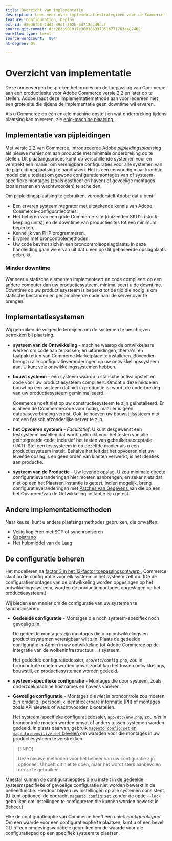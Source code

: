 ```yaml
---
title: Overzicht van implementatie
description: Lees meer over implementatiestrategieën voor de Commerce-toepassing.
feature: Configuration, Deploy
exl-id: d5ed6fb3-2dd2-49df-802b-6d712ecd9ccf
source-git-commit: dcc283b901917e3681863370516771763ae87462
workflow-type: tm+mt
source-wordcount: '804'
ht-degree: 0%

---
```


# Overzicht van implementatie

Deze onderwerpen bespreken het proces om de toepassing van Commerce aan een productiesite voor Adobe Commerce versie 2.2 en later op te stellen. Adobe raadt deze implementatiemethode aan voor iedereen met een grote site die tijdens de implementatie geen downtime wil ervaren.

Als u Commerce op één enkele machine opstelt en wat onderbreking tijdens plaatsing kan tolereren, zie [ enig-machine plaatsing ](../deployment/single-machine.md).

## Implementatie van pijpleidingen

Met versie 2.2 van Commerce, introduceerde Adobe _pijpleidingsplaatsing_ als nieuwe manier om aan productie met minimale onderbreking op te stellen. Dit plaatsingsproces komt op verschillende systemen voor en verstrekt een manier om verenigbare configuraties voor alle systemen van de pijpleidingsplaatsing te handhaven. Het is een eenvoudig maar krachtig model dat u toelaat om gewone configuratiemontages van of systeem-specifieke montages (zoals gastheer en haven) of gevoelige montages (zoals namen en wachtwoorden) te scheiden.

Om pijpleidingsplaatsing te gebruiken, veronderstelt Adobe dat u bent:

- Een ervaren systeemintegrator met uitstekende kennis van Adobe Commerce-configuratieopties.
- Het beheren van een grote Commerce-site (duizenden SKU&#39;s (stock-keeping units)) en de downtime van productiesites tot een minimum beperken.
- Kennelijk van PHP programmeren.
- Ervaren met broncontrolemethoden.
- Uw code bevindt zich in een broncontroleopslagplaats. In deze handleiding gaan we ervan uit dat u een op Git gebaseerde opslagplaats gebruikt.

### Minder downtime

Wanneer u statische elementen implementeert en code compileert op een andere computer dan uw productiesysteem, minimaliseert u de downtime. Downtime op uw productiesysteem is beperkt tot de tijd die nodig is om statische bestanden en gecompileerde code naar de server over te brengen.

## Implementatiesystemen

Wij gebruiken de volgende termijnen om de systemen te beschrijven betrokken bij plaatsing.

- **systeem van de Ontwikkeling** - machine waarop de ontwikkelaars werken om code aan te passen; en uitbreidingen, thema&#39;s, en taalpakketten van Commerce Marketplace te installeren. Bovendien brengt u alle configuratieveranderingen op uw ontwikkelingssysteem aan. U kunt vele ontwikkelingssystemen hebben.

- **bouwt systeem** - één systeem waarop u statische activa opstelt en code voor uw productiesysteem compileert. Omdat u deze middelen bouwt op een systeem dat niet in productie is, wordt de onderbreking van uw productiesysteem geminimaliseerd.

  Commerce hoeft niet op uw constructiesysteem te zijn geïnstalleerd. Er is alleen de Commerce-code voor nodig, maar er is geen databaseverbinding vereist. Ook, te hoeven uw bouwstijlsysteem niet om een fysisch afzonderlijke server te zijn.

- **het Opvoeren systeem** - _Facultatief_. U kunt desgewenst een testsysteem instellen dat wordt gebruikt voor het testen van alle geïntegreerde code, inclusief het testen van gebruikersacceptatie (UAT). Stel een testsysteem in op dezelfde manier als u een productiesysteem instelt. Behalve het feit dat het opvoeren niet uw levende opslag is en geen orden van klanten verwerkt, is het identiek aan productie.

- **systeem van de Productie** - Uw levende opslag. U zou minimale directe configuratieveranderingen hier moeten aanbrengen, en zeker niets dat niet op een het Plaatsen instantie is getest. Indien mogelijk, breng configuratieveranderingen met [ Patches van Gegevens ](https://developer.adobe.com/commerce/php/development/components/declarative-schema/patches/) aan die op een het Opvoeren/van de Ontwikkeling instantie zijn getest.

## Andere implementatiemethoden

Naar keuze, kunt u andere plaatsingsmethodes gebruiken, die omvatten:

- Veilig kopiëren met SCP of synchroniseren
- [ Capistrano ](https://capistranorb.com/documentation/overview/what-is-capistrano)
- Het [ hulpmiddel van de Laag ](https://deployer.org/)

## De configuratie beheren

Het modelleren na [ factor 3 in het 12-factor toepassingsontwerp ](https://12factor.net/config), Commerce slaat nu de configuratie voor elk systeem in het systeem zelf op. (De de configuratiemontages van de ontwikkeling worden opgeslagen op het ontwikkelingssysteem, worden de productiemontages opgeslagen op het productiesysteem.)

Wij bieden een manier om de configuratie van uw systemen te synchroniseren:

- **Gedeelde configuratie** - Montages die noch systeem-specifiek noch gevoelig zijn.

  De gedeelde montages zijn montages die u op ontwikkelings en productiesystemen verenigbaar wilt zijn. Plaats de gedeelde configuratie in Admin in uw ontwikkeling (of Adobe Commerce op de integratie van de wolkeninfrastructuur __) systeem.

  Het gedeelde configuratiedossier, `app/etc/config.php`, zou in broncontrole moeten worden omvat zodat kan het tussen ontwikkelings, bouwstijl, en productiesystemen worden gedeeld.

- **systeem-specifieke configuratie** - Montages die door systeem, zoals onderzoekmachine hostnames en havens variëren.

- **Gevoelige configuratie** - Montages die _niet_ in broncontrole zou moeten zijn omdat zij persoonlijk identificeerbare informatie (PII) of montages zoals API sleutels of wachtwoorden blootstellen.

  Het systeem-specifieke configuratiedossier, `app/etc/env.php`, zou _niet_ in broncontrole moeten worden omvat of anders tussen systemen worden gedeeld. In plaats daarvan, gebruik [`magento config:set` en `magento:sensitive:set` bevelen ](../cli/set-configuration-values.md) om waarden voor die montages in uw productiesysteem te verstrekken.

>[!INFO]
>
>Deze nieuwe methoden voor het beheer van uw configuratie zijn optioneel. U hoeft dit niet te doen, maar het wordt sterk aanbevolen om ze te gebruiken.

Meestal kunnen de configuratieopties die u instelt in de gedeelde, systeemspecifieke of gevoelige configuratie niet worden bewerkt in de beheerfunctie. Hierdoor blijven uw instellingen op alle systemen consistent. (U kunt optioneel de opdracht [`magento config:set` ](../cli/set-configuration-values.md) zonder de optie `--lock` gebruiken om instellingen te configureren die kunnen worden bewerkt in Beheer.)

Elke de configuratieoptie van Commerce heeft een uniek _configuratiepad_. Om een waarde voor een configuratieoptie te plaatsen, kunt u of een bevel CLI of een omgevingsvariabele gebruiken om de waarde voor die configuratiepad op een specifiek systeem te plaatsen.
